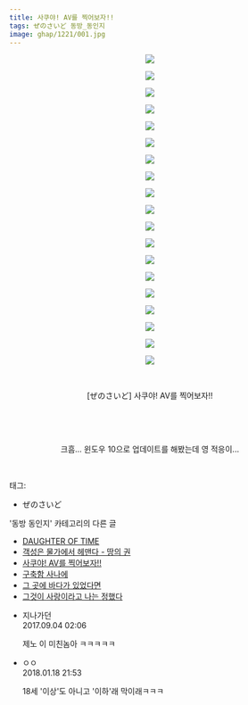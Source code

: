 ```yaml
---
title: 사쿠야! AV를 찍어보자!!
tags: ぜのさいど 동방_동인지
image: ghap/1221/001.jpg
---
```

<div class="article">
<p style="text-align: center; clear: none; float: none;"><img src="{{ site.nasurl }}/ghap/1221/001.jpg"/></p>
<p style="text-align: center; clear: none; float: none;"><img src="{{ site.nasurl }}/ghap/1221/002.jpg"/></p>
<p style="text-align: center; clear: none; float: none;"><img src="{{ site.nasurl }}/ghap/1221/003.jpg"/></p>
<p style="text-align: center; clear: none; float: none;"><img src="{{ site.nasurl }}/ghap/1221/004.jpg"/></p>
<p style="text-align: center; clear: none; float: none;"><img src="{{ site.nasurl }}/ghap/1221/005.jpg"/></p>
<p style="text-align: center; clear: none; float: none;"><img src="{{ site.nasurl }}/ghap/1221/006.jpg"/></p>
<p style="text-align: center; clear: none; float: none;"><img src="{{ site.nasurl }}/ghap/1221/007.jpg"/></p>
<p style="text-align: center; clear: none; float: none;"><img src="{{ site.nasurl }}/ghap/1221/008.jpg"/></p>
<p style="text-align: center; clear: none; float: none;"><img src="{{ site.nasurl }}/ghap/1221/009.jpg"/></p>
<p style="text-align: center; clear: none; float: none;"><img src="{{ site.nasurl }}/ghap/1221/010.jpg"/></p>
<p style="text-align: center; clear: none; float: none;"><img src="{{ site.nasurl }}/ghap/1221/011.jpg"/></p>
<p style="text-align: center; clear: none; float: none;"><img src="{{ site.nasurl }}/ghap/1221/012.jpg"/></p>
<p style="text-align: center; clear: none; float: none;"><img src="{{ site.nasurl }}/ghap/1221/013.jpg"/></p>
<p style="text-align: center; clear: none; float: none;"><img src="{{ site.nasurl }}/ghap/1221/014.jpg"/></p>
<p style="text-align: center; clear: none; float: none;"><img src="{{ site.nasurl }}/ghap/1221/015.jpg"/></p>
<p style="text-align: center; clear: none; float: none;"><img src="{{ site.nasurl }}/ghap/1221/016.jpg"/></p>
<p style="text-align: center; clear: none; float: none;"><img src="{{ site.nasurl }}/ghap/1221/017.jpg"/></p>
<p style="text-align: center; clear: none; float: none;"><img src="{{ site.nasurl }}/ghap/1221/018.jpg"/></p>
<p style="text-align: center; clear: none; float: none;"><img src="{{ site.nasurl }}/ghap/1221/019.jpg"/></p>
<p style="text-align: center; clear: none; float: none;"><br/></p>
<p style="text-align: center; clear: none; float: none;">[ぜのさいど] 사쿠야! AV를 찍어보자!!</p>
<p style="text-align: center; clear: none; float: none;"><br/></p>
<p style="text-align: center; clear: none; float: none;"><br/></p>
<p style="text-align: center; clear: none; float: none;">크흠... 윈도우 10으로 업데이트를 해봤는데 영 적응이...</p>
<p><br/></p>
</div><div class="tagTrail">
<p>태그: </p>
<ul>
<li>ぜのさいど</li>
</ul>
</div><div class="another">
<p>'동방 동인지' 카테고리의 다른 글</p>
<ul>
<li><a href="/2016-07-29-ghap_1224">DAUGHTER OF TIME</a></li>
<li><a href="/2016-07-29-ghap_1222">객성은 물가에서 헤맨다 - 땅의 권</a></li>
<li><a href="/2016-07-29-ghap_1221">사쿠야! AV를 찍어보자!!</a></li>
<li><a href="/2016-07-29-ghap_1220">구축함 사나에</a></li>
<li><a href="/2016-07-29-ghap_1219">그 곳에 바다가 있었다면</a></li>
<li><a href="/2016-07-29-ghap_1218">그것이 사랑이라고 나는 정했다</a></li>
</ul>
</div><div class="cb_module cb_fluid">
<div class="cb_wrt cb_profile">
<div class="comment">
<ul>
<li class="cb_thumb_off" id="comment15075748">
<div class="cb_comment_area">
<div class="cb_info_area">
<div class="cb_section">
<span class="cb_nick_name">지나가던</span>
</div>
<div class="cb_section">
<span class="cb_date">2017.09.04 02:06 </span>
</div>
</div>
<div class="cb_dsc_comment">
<p class="cb_dsc">
											제노 이 미친놈아 ㅋㅋㅋㅋㅋ
										</p>
</div>
</div></li>
<li class="cb_thumb_off" id="comment15177376">
<div class="cb_comment_area">
<div class="cb_info_area">
<div class="cb_section">
<span class="cb_nick_name">ㅇㅇ</span>
</div>
<div class="cb_section">
<span class="cb_date">2018.01.18 21:53 </span>
</div>
</div>
<div class="cb_dsc_comment">
<p class="cb_dsc">
											18세 '이상'도 아니고 '이하'래 막이래ㅋㅋㅋ
										</p>
</div>
</div></li>
</ul>
</div>
</div><!-- commentList close -->
</div>